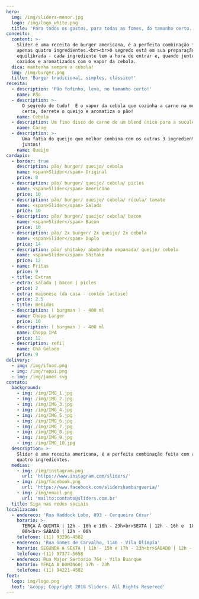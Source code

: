 ```yaml
---
hero:
  img: /img/sliders-menor.jpg
  logo: /img/logo_white.png
  title: 'Para todos os gostos, para todas as fomes, do tamanho certo.'
conceito:
  content: >-
    Slider é uma receita de burger americana, é a perfeita combinação feita com
    apenas quatro ingredientes.<br><br>O segredo está em sua preparação
    equilibrada - cada ingrediente tem a hora de entrar e, quando juntos, são
    cozidos e aromatizados com o vapor da cebola.
  dica: mantenha sempre a cebola!
  img: /img/burger.png
  title: 'Burger tradicional, simples, clássico!'
receita:
  - description: 'Pão fofinho, leve, no tamanho certo!'
    name: Pão
  - description: >-
      O segredo de tudo!  É o vapor da cebola que cozinha a carne na medida
      certa, derrete o queijo e aromatiza o pão!
    name: Cebola
  - description: Um fino disco de carne de um blend único para a suculência perfeita.
    name: Carne
  - description: >-
      Uma fatia do queijo que melhor combina com os outros 3 ingredientes
      juntos!
    name: Queijo
cardapio:
  - border: true
    description: pão/ burger/ queijo/ cebola
    name: <span>Slider</span> Original
    price: 8
  - description: pão/ burger/ queijo/ cebola/ picles
    name: <span>Slider</span> Americano
    price: 10
  - description: pão/ burger/ queijo/ cebola/ rúcula/ tomate
    name: <span>Slider</span> Salada
    price: 10
  - description: pão/ burger/ queijo/ cebola/ bacon
    name: <span>Slider</span> Bacon
    price: 10
  - description: pão/ 2x burger/ 2x queijo/ 2x cebola
    name: <span>Slider</span> Duplo
    price: 14
  - description: pão/ shitake/ abobrinha empanada/ queijo/ cebola
    name: <span>Slider</span> Shitake
    price: 12
  - name: Fritas
    price: 9
  - title: Extras
  - extra: salada | bacon | picles
    price: 2
  - extra: maionese (da casa - contém lactose)
    price: 2.5
  - title: Bebidas
  - description: ( burgman ) - 400 ml
    name: Chopp Larger
    price: 10
  - description: ( burgman ) - 400 ml
    name: Chopp IPA
    price: 12
  - description: refil
    name: Chá Gelado
    price: 9
delivery:
  - img: /img/ifood.png
  - img: /img/rappi.png
  - img: /img/james.svg
contato:
  background:
    - img: /img/IMG_1.jpg
    - img: /img/IMG_2.jpg
    - img: /img/IMG_3.jpg
    - img: /img/IMG_4.jpg
    - img: /img/IMG_5.jpg
    - img: /img/IMG_6.jpg
    - img: /img/IMG_7.jpg
    - img: /img/IMG_8.jpg
    - img: /img/IMG_9.jpg
    - img: /img/IMG_10.jpg
  description: >-
    Slider é uma receita americana, é a perfeita combinação feita com apenas
    quatro ingredientes.
  medias:
    - img: /img/instagram.png
      url: 'https://www.instagram.com/sliders/'
    - img: /img/facebook.png
      url: 'https://www.facebook.com/slidershamburgueria/'
    - img: /img/email.png
      url: 'mailto:contato@sliders.com.br'
  title: Siga nas redes sociais
localizacao:
  - endereco: 'Rua Haddock Lobo, 893 - Cerqueira César'
    horario: >-
      TERÇA À QUINTA | 12h - 16h e 18h - 23h<br>SEXTA | 12h - 16h e  18h -
      00h<br> SÁBADO | 12h - 00h
    telefone: (11) 93296-4582
  - endereco: 'Rua Gomes de Carvalho, 1146 - Vila Olímpia'
    horario: SEGUNDA À SEXTA | 11h - 15h e 17h - 23h<br>SÁBADO | 12h - 23h
    telefone: (11) 97377-5658
  - endereco: Rua Major Sertório 764 - Vila Buarque
    horario: TERÇA À DOMINGO| 17h - 23h
    telefone: (11) 94221-4582
feet:
  logo: img/logo.png
  text: '&copy; Copyright 2018 Sliders. All Rights Reserved'
---
```


